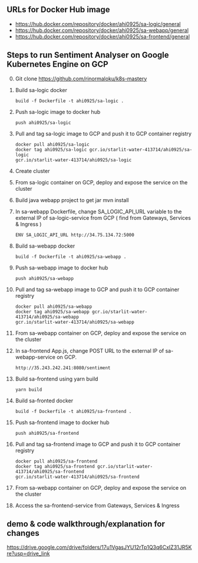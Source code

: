 ## URLs for Docker Hub image
- https://hub.docker.com/repository/docker/ahi0925/sa-logic/general
- https://hub.docker.com/repository/docker/ahi0925/sa-webapp/general
- https://hub.docker.com/repository/docker/ahi0925/sa-frontend/general



## Steps to run Sentiment Analyser on Google Kubernetes Engine on GCP
0. Git clone https://github.com/rinormaloku/k8s-mastery
1. Build sa-logic docker
   ```
   build -f Dockerfile -t ahi0925/sa-logic .
   ```
2. Push sa-logic image to docker hub
   ```
   push ahi0925/sa-logic
   ```
3. Pull and tag sa-logic image to GCP and push it to GCP container registry
   ```
   docker pull ahi0925/sa-logic
   docker tag ahi0925/sa-logic gcr.io/starlit-water-413714/ahi0925/sa-logic
   gcr.io/starlit-water-413714/ahi0925/sa-logic
   ```
4. Create cluster
5. From sa-logic container on GCP, deploy and expose the service on the cluster
   
6. Build java webapp project to get jar mvn install
7. In sa-webapp Dockerfile, change SA_LOGIC_API_URL variable to the external IP of sa-logic-service from GCP ( find from Gateways, Services & Ingress )
   ```
   ENV SA_LOGIC_API_URL http://34.75.134.72:5000
   ```
8. Build sa-webapp docker
   ```
   build -f Dockerfile -t ahi0925/sa-webapp .
   ```
9. Push sa-webapp image to docker hub 
   ```
   push ahi0925/sa-webapp
   ```
10. Pull and tag sa-webapp image to GCP and push it to GCP container registry
    ```
    docker pull ahi0925/sa-webapp
    docker tag ahi0925/sa-webapp gcr.io/starlit-water-413714/ahi0925/sa-webapp
    gcr.io/starlit-water-413714/ahi0925/sa-webapp
    ```
11. From sa-webapp container on GCP, deploy and expose the service on the cluster
12. In sa-frontend App.js, change POST URL to the external IP of sa-webapp-service on GCP.
    ```
    http://35.243.242.241:8080/sentiment
    ```    
13. Build sa-frontend using yarn build
    ```
    yarn build
    ```
14. Build sa-fronted docker
    ```
    build -f Dockerfile -t ahi0925/sa-frontend .
    ```
15. Push sa-frontend image to docker hub 
    ```
    push ahi0925/sa-frontend
    ```
16. Pull and tag sa-frontend image to GCP and push it to GCP container registry
    ```
    docker pull ahi0925/sa-frontend
    docker tag ahi0925/sa-frontend gcr.io/starlit-water-413714/ahi0925/sa-frontend
    gcr.io/starlit-water-413714/ahi0925/sa-frontend
    ```
17.  From sa-webapp container on GCP, deploy and expose the service on the cluster
18.  Access the sa-frontend-service from Gateways, Services & Ingress


## demo & code walkthrough/explanation for changes 
https://drive.google.com/drive/folders/17u1VgasJYU12rTp1Q3q6CxIZ31JR5Kre?usp=drive_link
